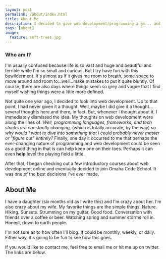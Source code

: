 ```yaml
---
layout: post
permalink: /about/index.html
title: About Me
description: I decided to give web development/programming a go... and I'm not looking back.
tags: [about]
image:
  feature: soft-trees.jpg
---
```


### Who am I?

I'm usually confused because life is so vast and huge and beautiful and terrible while I'm so small and curious. But I try have fun with this bewilderment. It's almost as if it gives me room to breath, some space to move around and room to...well...make mistakes to put it quite bluntly. Of course, there are also days where things seem so grey and vague that I find myself wishing things were a little more defined.

Not quite one year ago, I decided to look into web development. Up to that point, I had never given it a thought. Well, maybe I did give it a thought... several thoughts here and there, in fact. But, whenever I thought about it, I immediately dismissed the idea. My thoughts on web development were along the lines of: _Well, programming languages, frameworks, and tech stacks are constantly changing,_ (which is totally accurate, by the way) _so why would I want to dive into something that I could probably never master or "figure out" entirely?_  Finally, one day it occurred to me that perhaps the ever-changing nature of programming and web development could be seen as a good thing in that is can help keep one on their toes. Perhaps it can even **help** level the playing field a little.

After that, I began checking out a few introductory courses about web development online and eventually decided to join Omaha Code School. It was one of the best decisions I've ever made.

## About Me

I have a daughter (six months old as I write this) and I'm crazy about her. I'm also crazy about my wife. My favorite things are the simple things. Nature. Hiking. Sunsets. Strumming on my guitar. Good food. Conversation with friends over a coffee or beer. Watching spring and summer storms roll in. Honest, down to earth people. 

I'm not sure as to how often I'll blog. It could be monthly, weekly, or daily. Either way, it's going to be fun to see how this goes.

If you would like to contact me, feel free to email me or hit me up on twitter. The links are below. 